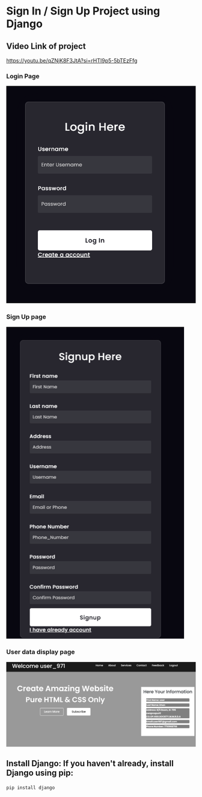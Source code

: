 # Sign In / Sign Up Project using Django

## Video Link of project
 
https://youtu.be/qZNjK8F3JtA?si=rHTI9p5-5bTEzFfg


### Login  Page

![alt text](image.png)


### Sign Up page

![alt text](image-1.png)


### User data display page

![alt text](image-2.png)

## Install Django: If you haven't already, install Django using pip:

```
pip install django

```
